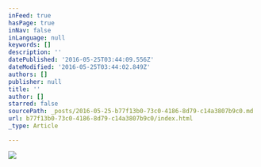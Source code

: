 ```yaml
---
inFeed: true
hasPage: true
inNav: false
inLanguage: null
keywords: []
description: ''
datePublished: '2016-05-25T03:44:09.556Z'
dateModified: '2016-05-25T03:44:02.849Z'
authors: []
publisher: null
title: ''
author: []
starred: false
sourcePath: _posts/2016-05-25-b77f13b0-73c0-4186-8d79-c14a3807b9c0.md
url: b77f13b0-73c0-4186-8d79-c14a3807b9c0/index.html
_type: Article

---
```

![](https://the-grid-user-content.s3-us-west-2.amazonaws.com/57da9ed7-bc12-4405-8f71-5d40ca5c1b37.jpg)